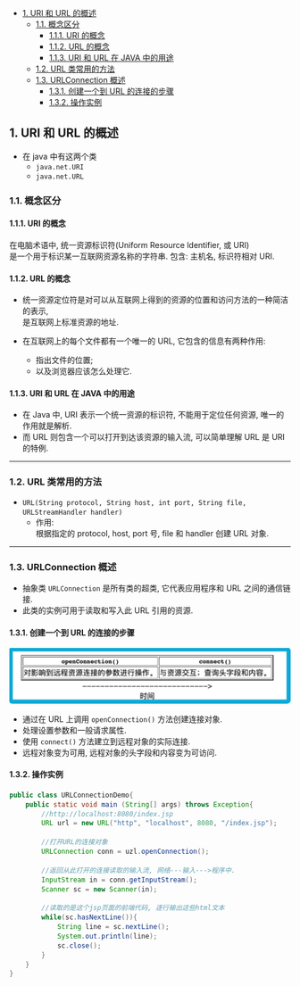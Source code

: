 <!-- TOC -->

- [1. URI 和 URL 的概述](#1-uri-和-url-的概述)
  - [1.1. 概念区分](#11-概念区分)
    - [1.1.1. URI 的概念](#111-uri-的概念)
    - [1.1.2. URL 的概念](#112-url-的概念)
    - [1.1.3. URI 和 URL 在 JAVA 中的用途](#113-uri-和-url-在-java-中的用途)
  - [1.2. URL 类常用的方法](#12-url-类常用的方法)
  - [1.3. URLConnection 概述](#13-urlconnection-概述)
    - [1.3.1. 创建一个到 URL 的连接的步骤](#131-创建一个到-url-的连接的步骤)
    - [1.3.2. 操作实例](#132-操作实例)

<!-- /TOC -->

## 1. URI 和 URL 的概述
- 在 java 中有这两个类
  - `java.net.URI`
  - `java.net.URL`

### 1.1. 概念区分

#### 1.1.1. URI 的概念
在电脑术语中, 统一资源标识符(Uniform Resource ldentifier, 或 URI)  
是一个用于标识某一互联网资源名称的字符串. 包含: 主机名, 标识符相对 URI.

#### 1.1.2. URL 的概念
- 统一资源定位符是对可以从互联网上得到的资源的位置和访问方法的一种简洁的表示,  
  是互联网上标准资源的地址.  

- 在互联网上的每个文件都有一个唯一的 URL, 它包含的信息有两种作用:
  - 指出文件的位置;  
  - 以及浏览器应该怎么处理它.

#### 1.1.3. URI 和 URL 在 JAVA 中的用途
- 在 Java 中, URI 表示一个统一资源的标识符, 不能用于定位任何资源, 唯一的作用就是解析.  
- 而 URL 则包含一个可以打开到达该资源的输入流, 可以简单理解 URL 是 URI 的特例.

****

### 1.2. URL 类常用的方法
- `URL(String protocol, String host, int port, String file, URLStreamHandler handler)`
  - 作用:  
    根据指定的 protocol, host, port 号, file 和 handler 创建 URL 对象.

****

### 1.3. URLConnection 概述
- 抽象类 `URLConnection` 是所有类的超类, 它代表应用程序和 URL 之间的通信链接.  
- 此类的实例可用于读取和写入此 URL 引用的资源.

#### 1.3.1. 创建一个到 URL 的连接的步骤
![pic](../99.images/2021-02-25-01-47-06.png)  
- 通过在 URL 上调用 `openConnection()` 方法创建连接对象.
- 处理设置参数和一般请求属性.
- 使用 `connect()` 方法建立到远程对象的实际连接.
- 远程对象变为可用, 远程对象的头字段和内容变为可访问.

#### 1.3.2. 操作实例
```java
public class URLConnectionDemo{
    public static void main (String[] args) throws Exception{
        //http://localhost:8080/index.jsp
        URL url = new URL("http", "localhost", 8080, "/index.jsp");
        
        //打开URL的连接对象
        URLConnection conn = uzl.openConnection();
        
        //返回从此打开的连接读取的输入流, 网络---输入--->程序中.
        InputStream in = conn.getInputStream();
        Scanner sc = new Scanner(in);

        //读取的是这个jsp页面的前端代码, 逐行输出这些html文本
        while(sc.hasNextLine()){
            String line = sc.nextLine();
            System.out.println(line);
            sc.close();
        }
    }
}
```
